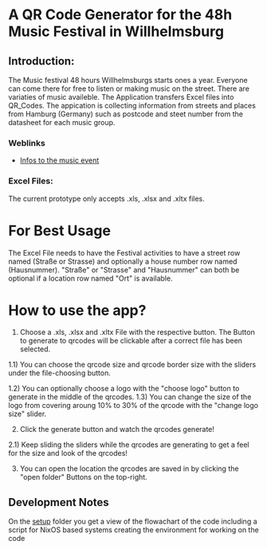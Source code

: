 # A QR Code Generator for the 48h Music Festival in Willhelmsburg

## Introduction: 
The Music festival 48 hours Willhelmsburgs starts ones a year.
Everyone can come there for free to listen or making music on the street.
There are variaties of music availeble.
The Application transfers Excel files into QR_Codes.
The appication is collecting information from streets and places from Hamburg (Germany) such as postcode and steet number from the datasheet for each music group. 

### Weblinks
- [Infos to the music event](https://48h.mvde.de/)

### Excel Files:
The current prototype only accepts .xls, .xlsx and .xltx files.

# For Best Usage
The Excel File needs to have the Festival activities to have a street row named (Straße or Strasse) and optionally a house number row named (Hausnummer).
"Straße" or "Strasse" and "Hausnummer" can both be optional if a location row named "Ort" is available.

# How to use the app?

1) Choose a .xls, .xlsx and .xltx File with the respective button.
   The Button to generate to qrcodes will be clickable after a correct file has been selected.

1.1) You can choose the qrcode size and qrcode border size with the sliders under the file-choosing button.

1.2) You can optionally choose a logo with the "choose logo" button to generate in the middle of the qrcodes.
1.3) You can change the size of the logo from covering aroung 10% to 30% of the qrcode with the "change logo size" slider.

2) Click the generate button and watch the qrcodes generate!

2.1) Keep sliding the sliders while the qrcodes are generating to get a feel for the size and look of the qrcodes!

3) You can open the location the qrcodes are saved in by clicking the "open folder" Buttons on the top-right.

## Development Notes
On the [setup](https://github.com/Quanterm/48hWillhelmsburgQR_Code/tree/main/setup) folder you get a view of the flowachart of the code including a script for NixOS based systems creating the environment for working on the code

